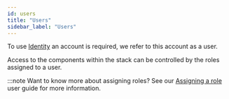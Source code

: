 ```yaml
---
id: users
title: "Users"
sidebar_label: "Users"
---
```


To use [Identity](/self-managed/identity/what-is-identity.md) an account is required, we refer to this account as a user.

Access to the components within the stack can be controlled by the roles assigned to a user.

:::note Want to know more about assigning roles?
See our [Assigning a role](/self-managed/identity/user-guide/assigning-a-role-to-a-user.md) user guide for more information.